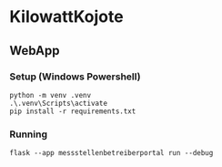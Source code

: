 # KilowattKojote 

## WebApp

### Setup (Windows Powershell)
```
python -m venv .venv
.\.venv\Scripts\activate
pip install -r requirements.txt
```

### Running
```
flask --app messstellenbetreiberportal run --debug
```
